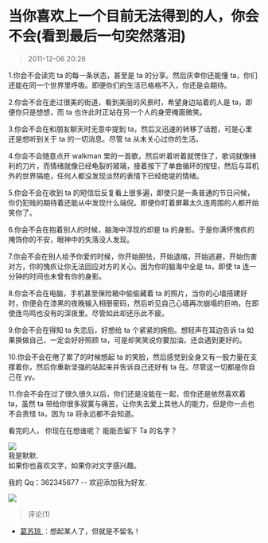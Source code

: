 # 当你喜欢上一个目前无法得到的人，你会不会(看到最后一句突然落泪)

> 2011-12-06 20:26

1.你会不会读完 ta 的每一条状态，甚至是 ta 的分享。然后庆幸你还能懂 ta，你们还能在同一个世界里呼吸。即便你们的生活已格格不入，你还是会期待。

2.你会不会在走过很美的街道，看到美丽的风景时，希望身边站着的人是 ta，即便你只是想想，而 ta 也许此时正站在另一个人的身旁掩面微笑。

3.你会不会在和朋友聊天时无意中提到 ta，然后又迅速的转移了话题，可是心里还是想听到关于 ta 的一切消息。尽管 ta 从未关心过你的生活。

4.你会不会随意点开 walkman 里的一首歌，然后听着听着就愣住了，歌词就像锋利的刀片，而情绪就像已经龟裂的玻璃，接着按下了单曲循环的按钮，然后与耳机外的世界隔绝，任何人都没发现淡然的表情下已经绝堤的情绪。

5.你会不会在收到 ta 的短信后反复看上很多遍，即使只是一条普通的节日问候，你仍犯贱的期待着还能从中发现什么端倪。即便你盯着屏幕太久连周围的人都开始笑你了。

6.你会不会在抱着别人的时候，脑海中浮现的却是 ta 的身影。于是你满怀愧疚的掩饰你的不安，眼神中的失落没人发现。

7.你会不会在别人给予你爱的时候，你开始胆怯，开始退缩，开始逃避，开始伤害对方，你的愧疚让你无法回应对方的关心。因为你的脑海中全是 ta，即使 ta 连一分钟的时间也未曾有你的身影。

8.你会不会在电脑，手机甚至保险箱中偷偷藏着 ta 的照片，当你的心墙搭建好时，你便会在漆黑的夜晚输入相册密码，然后听见自己心墙再次崩塌的巨响，在即使连鸟鸣也没有的深夜里。尽管如此却还乐此不疲。

9.你会不会在得知 ta 失恋后，好想给 ta 个紧紧的拥抱。想轻声在耳边告诉 ta 如果换做自己，一定会好好照顾 ta，可是却笑笑说你要加油，还会遇到更好的。

10.你会不会在倦了累了的时候想起 ta 的笑脸，然后感觉到全身又有一股力量在支撑着你，然后你重新坚强的站起来并告诉自己还好有 ta 在。尽管这一切都是你自己在 yy。

11.你会不会在过了很久很久以后，你们还是没能在一起，但你还是依然喜欢着 ta，虽然 ta 带给你很多寂寞与痛苦，让你失去爱上其他人的能力，但是你一点也不会责怪 ta，因为 ta 将永远都不会知道。

看完的人， 你现在在想谁呢？ 能能否留下 Ta 的名字？

[![](http://ddns.4a1801.life:5244/d/Onedrive-4A1801/%E4%B8%AA%E4%BA%BA%E5%BB%BA%E7%AB%99/public/Qzone_wyf/Blogs/images/0DC054C3)](http://ddns.4a1801.life:5244/d/Onedrive-4A1801/%E4%B8%AA%E4%BA%BA%E5%BB%BA%E7%AB%99/public/Qzone_wyf/Blogs/images/0DC054C3)  
我是默默.  
如果你也喜欢文字，如果你对文字感兴趣。

我的 Qq：362345677 -- 欢迎添加我为好友.

[![](http://ddns.4a1801.life:5244/d/Onedrive-4A1801/%E4%B8%AA%E4%BA%BA%E5%BB%BA%E7%AB%99/public/Qzone_wyf/Blogs/images/F65B2E61.webp)](http://ddns.4a1801.life:5244/d/Onedrive-4A1801/%E4%B8%AA%E4%BA%BA%E5%BB%BA%E7%AB%99/public/Qzone_wyf/Blogs/images/F65B2E61.webp)

> 评论(1)

- [葛苏琼 ](https://user.qzone.qq.com/1594217884)：想起某人了，但就是不留名！
